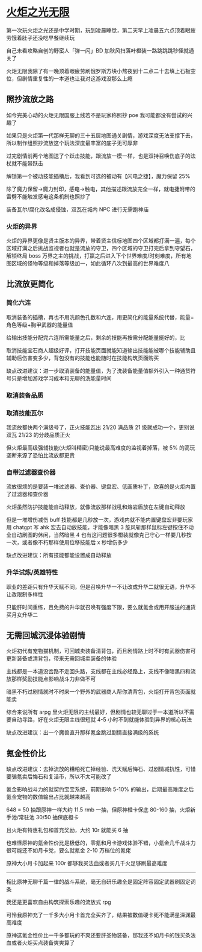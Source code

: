 # [火炬之光无限](/2023/05/torchlight_infinite_review.md)

第一次玩火炬之光还是中学时期，玩到凌晨睡觉，第二天早上凌晨五六点顶着眼疲劳饿着肚子还没吃早餐继续玩

自己未看攻略自创的野蛮人「弹一闪」BD 加秋风扫落叶橙装一路跳跳跳秒怪就通关了

火炬无限我除了有一晚顶着眼疲劳刷俄罗斯方块小熬夜到十二点二十去填上石板空位，但剧情重复性的一本道也让我对这游戏没那么上瘾

## 照抄流放之路
如今完美心动的火炬无限国服上线若不是玩家称照抄 poe 我可能都没有尝试的兴趣了

如果只是火炬第一代那样无聊的三十五层地图通关剧情，游戏深度无法支撑下去，所以制作组照抄流放这个玩法深度最丰富的底子无可厚非


过完剧情前两个地图送了个跃击技能，跟流放一模一样，也是双持召唤伤底子的法杖就不能带跃击

解锁第一个被动技能插槽后，我看到可选的被动有【闪电之捷】，魔力保留 25%

除了魔力保留->魔力封印，感电->触电，其他描述跟流放完全一样，就电捷附带的雷劈不能触发感电这条机制也照抄了

装备瓦尔/腐化改名成侵蚀，双瓦在城内 NPC 进行无需跑神庙

### 火炬的异界

火炬的异界更像是贤主版本的异界，带着贤主信标地图四个区域都打满一遍，每个区域打满之后挑战监视者也就是流放的守卫，四个区域的守卫打完后拿到守望石，解锁终局 boss 万界之主的挑战，打赢之后进入下个世界难度/时刻难度，所有地图区域的怪物等级和掉落等级加一，如此循环八次到最高的世界难度八

## 比流放更简化

### 简化六连

取消装备的插槽，再也不用洗颜色孔数和六连，用更简化的能量系统代替，能量=角色等级+胸甲武器的能量值

给输出技能分配完六连所需能量之后，剩余的技能再按需分配能量挺好的，比

取消技能宝石商人超级好评，打开技能页面就能知道输出技能能被哪个技能辅助且辅助后伤害变多少，背包没有的技能也能随时在技能构筑页面购买

缺点改进建议：进一步取消装备的能量值，为了洗装备能量值额外引入一种通货符号只是增加游戏学习成本和无聊的洗能量时间

### 取消装备品质

### 取消技能瓦尔
我流放都快两个满级号了，正火技能瓦出 21/20 满品质 21 级就成功一个，更别说双瓦 21/23 的分歧品质正火

但火炬最高级强辅技能(火炬叫精密)只能说最高难度的监视着掉落，被 5% 的高玩垄断来源了恐怕比流放都更贵

### 自带过滤器查价器
流放很烦的是要装一堆过滤器、查价器、键盘宏、低画质补丁，欣喜的是火炬内置了过滤器和查价器

火炬虽然防护技能能自动释放，就像流放那样战吼和熔岩盾放在左键自动释放

但是一堆增伤减伤 buff 技能都是几秒放一次，游戏内就不能内置键盘宏非要玩家用 chatgpt 写 ahk 宏去自动放技能，才能像暗黑 3 旋风斩那样鼠标左键按住不动全自动刷图的休闲，当然暗黑 4 也有这问题很多橙装就像克己守心一样要几秒按一次，或者像不朽那样使用位移技能后 x 秒增伤多少

缺点改进建议：所有技能都能设置成自动释放

### 升华试炼/英雄特性
职业的差距只有升华天赋不同，但是召唤升华一不让改成升华二就很无语，升华不让改限制多样性

只能肝时间重练，且免费的升华就召唤有强度下限，要么就氪金或用开服送的通货买月女升华二

## 无需回城沉浸体验剧情

火炬初代有宠物猫机制，可回城卖装备清背包，而且剧情路上时不时有武器伤害可更新装备或清背包，带来无需回城卖装备的体验

主线都是一本道没岔路不走回头路，支线都在主线必经路上，支线不像暗黑四和流放那样奖励技能点影响战斗力非做不可

暗黑不朽过剧情就时不时来一个野外的武器商人帮你清背包，火炬打开背包页面就能卖

综合来说所有 arpg 里火炬无限的主线最好，但剧情也较无聊过于一本道所以不需要自动寻路，好在火炬无限主线很短就 4-5 小时不到就能体验到异界的核心玩法

缺点改进建议：出一个魔兽直升那样氪金跳过剧情直接满级的系统

## 氪金性价比

缺点改进建议：去掉流放的糟粕死亡掉经验、洗天赋后悔石、过剧情减抗性，可惜要骗氪卖后悔石和复活币，所以不太可能改了

氪金影响战斗力的就契约宝宝系统，前期影响 5-10% 的输出，后期最高难度之后氪金宠物的数值输出占比就越来越高

648 = 50 抽跟原神一样大约 11.5 rmb 一抽，但原神橙卡保底 80-160 抽，火炬新手池/常驻池 30/50 抽保底橙卡

且火炬有特惠礼包和首充奖励，大约 10r 就能买 6 抽

也难怪原神的氪金性价比是极低的，零氪和月卡游戏体验不错，小氪金几千战斗力很可能还不如月卡党，要么就氪金 2-10 万档位的氪佬

原神大小月卡加起来 100r 都够我买法血或者买几千火足够刷最高难度

---

相比原神无聊千篇一律的战斗系统，毫无自研乐趣全是固定阵容固定武器刷固定词条

我还是更喜欢自由构筑探索乐趣的流放式 rpg

可怜我原神充了一千多大小月卡首充全买齐了，结果被数值硬卡死不能满星深渊最高难度

原神这氪金性价比一千多都玩的不爽还要肝圣物装备，那我还不如月卡的钱买条法血或者火炬买点装备爽爽算了
